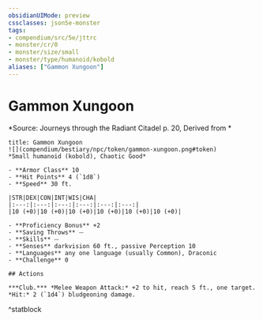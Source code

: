 ```yaml
---
obsidianUIMode: preview
cssclasses: json5e-monster
tags:
- compendium/src/5e/jttrc
- monster/cr/0
- monster/size/small
- monster/type/humanoid/kobold
aliases: ["Gammon Xungoon"]
---
```

# Gammon Xungoon
*Source: Journeys through the Radiant Citadel p. 20, Derived from *  

```ad-statblock
title: Gammon Xungoon
![](compendium/bestiary/npc/token/gammon-xungoon.png#token)
*Small humanoid (kobold), Chaotic Good*

- **Armor Class** 10 
- **Hit Points** 4 (`1d8`)
- **Speed** 30 ft.

|STR|DEX|CON|INT|WIS|CHA|
|:---:|:---:|:---:|:---:|:---:|:---:|
|10 (+0)|10 (+0)|10 (+0)|10 (+0)|10 (+0)|10 (+0)|

- **Proficiency Bonus** +2
- **Saving Throws** ⏤
- **Skills** ⏤
- **Senses** darkvision 60 ft., passive Perception 10
- **Languages** any one language (usually Common), Draconic
- **Challenge** 0

## Actions

***Club.*** *Melee Weapon Attack:* +2 to hit, reach 5 ft., one target. *Hit:* 2 (`1d4`) bludgeoning damage.
```
^statblock
